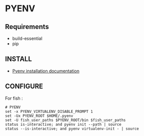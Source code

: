 # PYENV

## Requirements

* build-essential
* pip

## INSTALL

* [Pyenv installation documentation](https://github.com/pyenv/pyenv#getting-pyenv)

## CONFIGURE

For fish :

```properties
# PYENV
set -x PYENV_VIRTUALENV_DISABLE_PROMPT 1
set -Ux PYENV_ROOT $HOME/.pyenv
set -U fish_user_paths $PYENV_ROOT/bin $fish_user_paths
status is-interactive; and pyenv init --path | source
status --is-interactive; and pyenv virtualenv-init - | source
```
